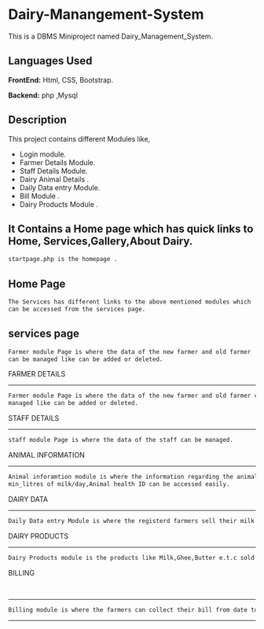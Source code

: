 
# Dairy-Manangement-System
This is a DBMS Miniproject named Dairy_Management_System.

## Languages Used

**FrontEnd:** Html, CSS, Bootstrap.

**Backend:**  php ,Mysql


## Description
This project contains different Modules like, 
- Login module.
- Farmer Details Module. 
- Staff Details Module. 
- Dairy Animal Details . 
- Daily Data entry Module. 
- Bill Module . 
- Dairy Products Module .

It Contains a Home page which has quick links to Home, Services,Gallery,About Dairy.
----------------------------------------------------------------------------------------------------------------------------------------
```bash
startpage.php is the homepage . 
```
Home Page
</br>
----------------------------------------------------------------------------------------------------------------------------------------
```bash
The Services has different links to the above mentioned modules which 
can be accessed from the services page.
```
services page
</br>
----------------------------------------------------------------------------------------------------------------------------------------
```bash
Farmer module Page is where the data of the new farmer and old farmer 
can be managed like can be added or deleted.
```
FARMER DETAILS
</br>

----------------------------------------------------------------------------------------------------------------------------------------
```bash
Farmer module Page is where the data of the new farmer and old farmer can be 
managed like can be added or deleted.
```
STAFF DETAILS
</br>

----------------------------------------------------------------------------------------------------------------------------------------
```bash
staff module Page is where the data of the staff can be managed.
```
ANIMAL INFORMATION
</br>

---------------------------------------------------------------------------------------------------------------------------------------
```bash
Animal inforamtion module is where the information regarding the animal i.e. Cow or Buffalo , 
min_litres of milk/day,Animal health ID can be accessed easily.
```
DAIRY DATA
</br>

---------------------------------------------------------------------------------------------------------------------------------------
```bash
Daily Data entry Module is where the registerd farmers sell their milk to the dairy on daily basis.
```
DAIRY PRODUCTS
</br>

---------------------------------------------------------------------------------------------------------------------------------------
```bash
Dairy Products module is the products like Milk,Ghee,Butter e.t.c sold to the customers of the dairy.
```
BILLING

</br>

--------------------------------------------------------------------------------------------------------------------------------------
```bash
Billing module is where the farmers can collect their bill from date to the to date.
```


---------------------------------------------------------------------------------------------------------------------------------------





